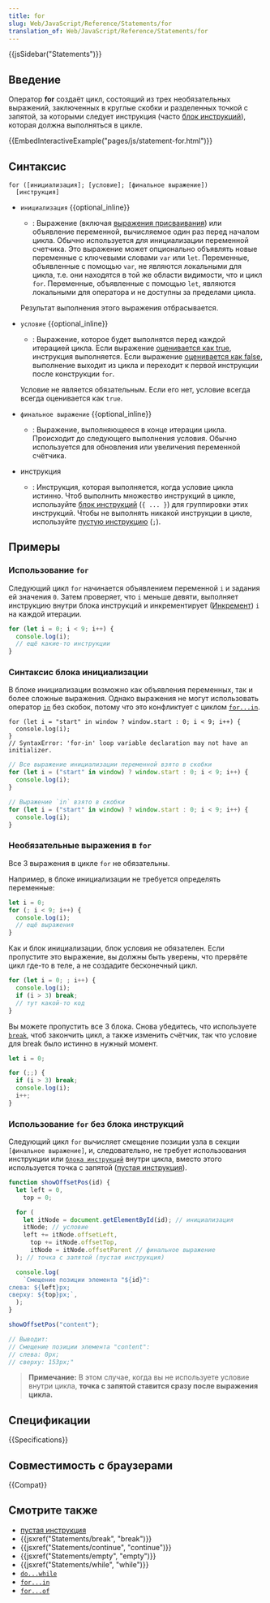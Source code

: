 ```yaml
---
title: for
slug: Web/JavaScript/Reference/Statements/for
translation_of: Web/JavaScript/Reference/Statements/for
---
```


{{jsSidebar("Statements")}}

## Введение

Оператор **for** создаёт цикл, состоящий из трех необязательных выражений, заключенных в круглые скобки и разделенных точкой с запятой, за которыми следует инструкция (часто [блок инструкций](/ru/docs/Web/JavaScript/Reference/Statements/block)), которая должна выполняться в цикле.

{{EmbedInteractiveExample("pages/js/statement-for.html")}}

## Синтаксис

```js-nolint
for ([инициализация]; [условие]; [финальное выражение])
  [инструкция]
```

- `инициализация` {{optional_inline}}

  - : Выражение (включая [выражения присваивания](/ru/docs/Web/JavaScript/Reference/Operators/Assignment)) или объявление переменной, вычисляемое один раз перед началом цикла. Обычно используется для инициализации переменной счетчика. Это выражение может опционально объявлять новые переменные с ключевыми словами `var` или `let`. Переменные, объявленные с помощью `var`, не являются локальными для цикла, т.е. они находятся в той же области видимости, что и цикл `for`. Переменные, объявленные с помощью `let`, являются локальными для оператора и не доступны за пределами цикла.

  Результат выполнения этого выражения отбрасывается.

- `условие` {{optional_inline}}

  - : Выражение, которое будет выполнятся перед каждой итерацией цикла. Если выражение [оценивается как true](/ru/docs/Glossary/Truthy), инструкция выполняется. Если выражение [оценивается как false](/ru/docs/Glossary/Falsy), выполнение выходит из цикла и переходит к первой инструкции после конструкции `for`.

  Условие не является обязательным. Если его нет, условие всегда всегда оценивается как `true`.

- `финальное выражение` {{optional_inline}}

  - : Выражение, выполняющееся в конце итерации цикла. Происходит до следующего выполнения условия. Обычно используется для обновления или увеличения переменной счётчика.

- инструкция
  - : Инструкция, которая выполняется, когда условие цикла истинно. Чтоб выполнить множество инструкций в цикле, используйте [блок инструкций](/ru/docs/JavaScript/Reference/Statements/block) (`{ ... }`) для группировки этих инструкций. Чтобы не выполнять никакой инструкции в цикле, используйте [пустую инструкцию](/ru/docs/Web/JavaScript/Reference/Statements/Empty) (`;`).

## Примеры

### Использование `for`

Следующий цикл `for` начинается объявлением переменной `i` и задания ей значения `0`. Затем проверяет, что `i` меньше девяти, выполняет инструкцию внутри блока инструкций и инкрементирует ([Инкремент](/ru/docs/Web/JavaScript/Reference/Operators/Increment)) `i` на каждой итерации.

```js
for (let i = 0; i < 9; i++) {
  console.log(i);
  // ещё какие-то инструкции
}
```

### Синтаксис блока инициализации

В блоке инициализации возможно как объявления переменных, так и более сложные выражения. Однако выражения не могут использовать оператор [`in`](/ru/docs/Web/JavaScript/Reference/Operators/in) без скобок, потому что это конфликтует с циклом [`for...in`](/ru/docs/Web/JavaScript/Reference/Statements/for...in).

```js-nolint example-bad
for (let i = "start" in window ? window.start : 0; i < 9; i++) {
  console.log(i);
}
// SyntaxError: 'for-in' loop variable declaration may not have an initializer.
```

```js example-good
// Все выражение инициализации переменной взято в скобки
for (let i = ("start" in window) ? window.start : 0; i < 9; i++) {
  console.log(i);
}

// Выражение `in` взято в скобки
for (let i = ("start" in window) ? window.start : 0; i < 9; i++) {
  console.log(i);
}
```

### Необязательные выражения в `for`

Все 3 выражения в цикле `for` не обязательны.

Например, в блоке инициализации не требуется определять переменные:

```js
let i = 0;
for (; i < 9; i++) {
  console.log(i);
  // ещё выражения
}
```

Как и блок инициализации, блок условия не обязателен. Если пропустите это выражение, вы должны быть уверены, что прервёте цикл где-то в теле, а не создадите бесконечный цикл.

```js
for (let i = 0; ; i++) {
  console.log(i);
  if (i > 3) break;
  // тут какой-то код
}
```

Вы можете пропустить все 3 блока. Снова убедитесь, что используете [`break`](/ru/docs/Web/JavaScript/Reference/Statements/break), чтоб закончить цикл, а также изменить счётчик, так что условие для break было истинно в нужный момент.

```js
let i = 0;

for (;;) {
  if (i > 3) break;
  console.log(i);
  i++;
}
```

### Использование `for` без блока инструкций

Следующий цикл `for` вычисляет смещение позиции узла в секции `[финальное выражение]`, и, следовательно, не требует использования инструкции или [`блока инструкций`](/ru/docs/JavaScript/Reference/Statements/block) внутри цикла, вместо этого используется точка с запятой ([пустая инструкция](/ru/docs/Web/JavaScript/Reference/Statements/Empty)).

```js
function showOffsetPos(id) {
  let left = 0,
    top = 0;

  for (
    let itNode = document.getElementById(id); // инициализация
    itNode; // условие
    left += itNode.offsetLeft,
      top += itNode.offsetTop,
      itNode = itNode.offsetParent // финальное выражение
  ); // точка с запятой (пустая инструкция)

  console.log(
    `Смещение позиции элемента "${id}":
слева: ${left}px;
сверху: ${top}px;`,
  );
}

showOffsetPos("content");

// Выводит:
// Смещение позиции элемента "content":
// слева: 0px;
// сверху: 153px;"
```

> **Примечание:** В этом случае, когда вы не используете условие внутри цикла, **точка с запятой ставится сразу после выражения цикла.**

## Спецификации

{{Specifications}}

## Совместимость с браузерами

{{Compat}}

## Смотрите также

- [пустая инструкция](/ru/docs/Web/JavaScript/Reference/Statements/Empty)
- {{jsxref("Statements/break", "break")}}
- {{jsxref("Statements/continue", "continue")}}
- {{jsxref("Statements/empty", "empty")}}
- {{jsxref("Statements/while", "while")}}
- [`do...while`](/ru/docs/Web/JavaScript/Reference/Statements/do...while)
- [`for...in`](/ru/docs/Web/JavaScript/Reference/Statements/for...in)
- [`for...of`](/ru/docs/Web/JavaScript/Reference/Statements/for...of)
